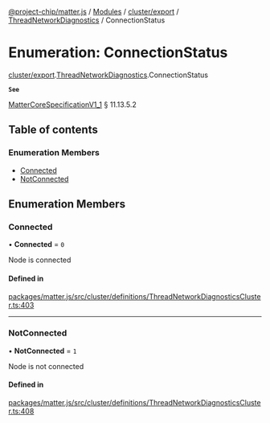 [@project-chip/matter.js](../README.md) / [Modules](../modules.md) / [cluster/export](../modules/cluster_export.md) / [ThreadNetworkDiagnostics](../modules/cluster_export.ThreadNetworkDiagnostics.md) / ConnectionStatus

# Enumeration: ConnectionStatus

[cluster/export](../modules/cluster_export.md).[ThreadNetworkDiagnostics](../modules/cluster_export.ThreadNetworkDiagnostics.md).ConnectionStatus

**`See`**

[MatterCoreSpecificationV1_1](../interfaces/spec_export.MatterCoreSpecificationV1_1.md) § 11.13.5.2

## Table of contents

### Enumeration Members

- [Connected](cluster_export.ThreadNetworkDiagnostics.ConnectionStatus.md#connected)
- [NotConnected](cluster_export.ThreadNetworkDiagnostics.ConnectionStatus.md#notconnected)

## Enumeration Members

### Connected

• **Connected** = ``0``

Node is connected

#### Defined in

[packages/matter.js/src/cluster/definitions/ThreadNetworkDiagnosticsCluster.ts:403](https://github.com/project-chip/matter.js/blob/b7330d72/packages/matter.js/src/cluster/definitions/ThreadNetworkDiagnosticsCluster.ts#L403)

___

### NotConnected

• **NotConnected** = ``1``

Node is not connected

#### Defined in

[packages/matter.js/src/cluster/definitions/ThreadNetworkDiagnosticsCluster.ts:408](https://github.com/project-chip/matter.js/blob/b7330d72/packages/matter.js/src/cluster/definitions/ThreadNetworkDiagnosticsCluster.ts#L408)

